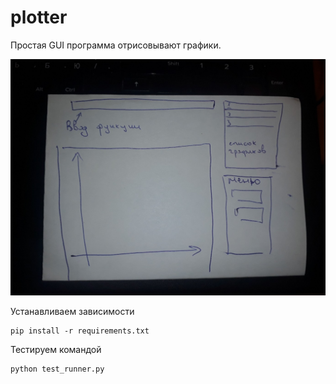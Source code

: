 # plotter
Простая GUI программа отрисовывают графики.

![alt text](gui_py.jpg)

Устанавливаем зависимости
```
pip install -r requirements.txt
```
Тестируем командой
```
python test_runner.py
```
